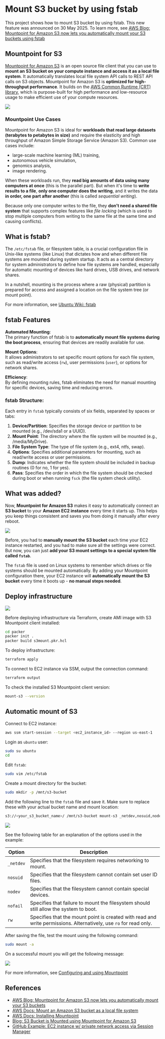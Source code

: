 # Mount S3 bucket by using fstab

This project shows how to mount S3 bucket by using fstab. This new feature was announced on 30 May 2025. To learn more, see [AWS Blog: Mountpoint for Amazon S3 now lets you automatically mount your S3 buckets using fstab](https://aws.amazon.com/about-aws/whats-new/2025/05/mountpoint-amazon-s3-mount-buckets-fstab/)

## Mountpoint for S3

[Mountpoint for Amazon S3](https://aws.amazon.com/s3/features/mountpoint/) is an open source file client that you can use to **mount an S3 bucket on your compute instance and access it as a local file system**. It automatically translates local file system API calls to REST API calls on S3 objects. Mountpoint for Amazon S3 is **optimized for high-throughput performance**. It builds on the [AWS Common Runtime (CRT) library](https://docs.aws.amazon.com/sdkref/latest/guide/common-runtime.html), which is purpose-built for high performance and low-resource usage to make efficient use of your compute resources.

![](../img/mountpoint_s3.png)

### Mountpoint Use Cases 

Mountpoint for Amazon S3 is ideal for **workloads that read large datasets (terabytes to petabytes in size)** and require the elasticity and high throughput of Amazon Simple Storage Service (Amazon S3). Common use cases include: 
- large-scale machine learning (ML) training, 
- autonomous vehicle simulation, 
- genomics analysis, 
- image rendering. 

When these workloads run, they **read big amounts of data using many computers at once** (this is the parallel part). But when it's time to **write results to a file**, **only one computer does the writing**, and it writes the data **in order, one part after another** (this is called *sequential writing*).

Because only one computer writes to the file, they **don’t need a shared file system** that supports complex features like *file locking* (which is used to stop multiple computers from writing to the same file at the same time and causing conflicts).

## What is fstab?

The `/etc/fstab` file, or filesystem table, is a crucial configuration file in Unix-like systems (like Linux) that dictates how and when different file systems are mounted during system startup. It acts as a central directory for system administrators to define how file systems are handled, especially for automatic mounting of devices like hard drives, USB drives, and network shares.

In a nutshell, mounting is the process where a raw (physical) partition is prepared for access and assigned a location on the file system tree (or mount point).

For more information, see [Ubuntu Wiki: fstab](https://help.ubuntu.com/community/Fstab#:~:text=Other%20Resources-,Introduction%20to%20fstab,)

## fstab Features

**Automated Mounting**:  
The primary function of fstab is to **automatically mount file systems during the boot process**, ensuring that devices are readily available for use.

**Mount Options**:  
It allows administrators to set specific mount options for each file system, such as read/write access (`rw`), user permissions (`user`), or options for network shares.

**Efficiency**:  
By defining mounting rules, fstab eliminates the need for manual mounting for specific devices, saving time and reducing errors. 

### fstab Structure:

Each entry in `fstab` typically consists of six fields, separated by spaces or tabs: 
1. **Device/Partition**:
Specifies the storage device or partition to be mounted (e.g., /dev/sda1 or a UUID). 
2. **Mount Point**:
The directory where the file system will be mounted (e.g., /media/MyDrive). 
3. **File System Type**:
The type of file system (e.g., ext4, ntfs, swap). 
4. **Options**:
Specifies additional parameters for mounting, such as read/write access or user permissions. 
5. **Dump**:
Indicates whether the file system should be included in backup routines (0 for no, 1 for yes). 
6. **Pass**:
Specifies the order in which the file system should be checked during boot or when running `fsck` (the file system check utility). 

## What was added?

Now, **Mountpoint for Amazon S3** makes it easy to automatically connect an **S3 bucket** to your **Amazon EC2 instance** every time it starts up. This helps you keep things consistent and saves you from doing it manually after every reboot.

![](../img/s3_mount_fstab_arch.png)

Before, you had to **manually mount the S3 bucket** each time your EC2 instance restarted, and you had to make sure all the settings were correct. But now, you can just **add your S3 mount settings to a special system file called `fstab`**.

The `fstab` file is used on Linux systems to remember which drives or file systems should be mounted automatically. By adding your Mountpoint configuration there, your EC2 instance will **automatically mount the S3 bucket** every time it boots up - **no manual steps needed**.

## Deploy infrastructure

![](../img/s3_mount.png)

Before deploying infrastructure via Terraform, create AMI image with S3 Mountpoint client installed:
```bash
cd packer
packer init .
packer build s3mount.pkr.hcl
```

To deploy infrastructure:
```bash
terraform apply
```

To connect to EC2 instance via SSM, output the connection command:
```bash
terraform output
```

To check the installed S3 Mountpoint client version:
```bash
mount-s3 --version
```

## Automatic mount of S3

Connect to EC2 instance:
```bash
aws ssm start-session --target <ec2_instance_id> --region us-east-1
```

Login as `ubuntu` user:
```bash
sudo su ubuntu
cd
```

Edit `fstab`:
```bash
sudo vim /etc/fstab
```

Create a mount directory for the bucket:
```bash
sudo mkdir -p /mnt/s3-bucket
```

Add the following line to the `fstab` file and save it. Make sure to replace these with your actual bucket name and mount location:

```bash
s3://<your_s3_bucket_name>/ /mnt/s3-bucket mount-s3 _netdev,nosuid,nodev,nofail,rw 0 0
```

![](../img/s3_fstab_mount.png)

See the following table for an explanation of the options used in the example:

| Option   | Description                                                                 |
|----------|-----------------------------------------------------------------------------|
| `_netdev` | Specifies that the filesystem requires networking to mount.                |
| `nosuid`  | Specifies that the filesystem cannot contain set user ID files.            |
| `nodev`   | Specifies that the filesystem cannot contain special devices.              |
| `nofail`  | Specifies that failure to mount the filesystem should still allow the system to boot. |
| `rw`      | Specifies that the mount point is created with read and write permissions. Alternatively, use `ro` for read only. |

After saving the file, test the mount using the following command:
```bash
sudo mount -a
```

On a successful mount you will get the following message:

![](../img/s3_mounted_message.png)

For more information, see [Configuring and using Mountpoint](https://docs.aws.amazon.com/AmazonS3/latest/userguide/mountpoint-usage.html)

## References
- [AWS Blog: Mountpoint for Amazon S3 now lets you automatically mount your S3 buckets](https://aws.amazon.com/about-aws/whats-new/2025/05/mountpoint-amazon-s3-mount-buckets-fstab/)
- [AWS Docs: Mount an Amazon S3 bucket as a local file system](https://docs.aws.amazon.com/AmazonS3/latest/userguide/mountpoint.html)
- [AWS Docs: Installing Mountpoint](https://docs.aws.amazon.com/AmazonS3/latest/userguide/mountpoint-installation.html)
- [Blog: S3 Bucket is Mounted using Mountpoint for Amazon S3](https://blog.jineshkumar.com/s3-bucket-is-mounted-using-mountpoint-for-amazon-s3)
- [GitHub Example: EC2 instance w/ private network access via Session Manager](https://github.com/terraform-aws-modules/terraform-aws-ec2-instance/tree/v5.8.0/examples/session-manager)

